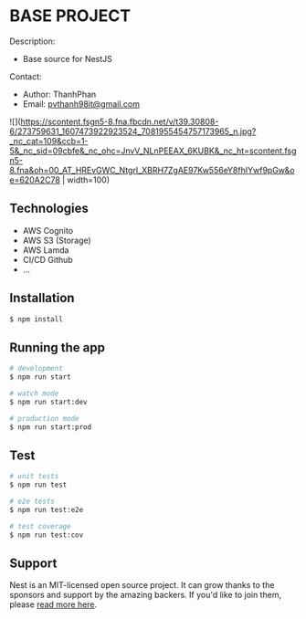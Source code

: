 # BASE PROJECT
Description:
- Base source for NestJS

Contact:
- Author: ThanhPhan
- Email: pvthanh98it@gmail.com

![](https://scontent.fsgn5-8.fna.fbcdn.net/v/t39.30808-6/273759631_1607473922923524_7081955454757173965_n.jpg?_nc_cat=109&ccb=1-5&_nc_sid=09cbfe&_nc_ohc=JnvV_NLnPEEAX_6KUBK&_nc_ht=scontent.fsgn5-8.fna&oh=00_AT_HREvGWC_NtgrI_XBRH7ZgAE97Kw556eY8fhIYwf9pGw&oe=620A2C78 | width=100)

## Technologies
- AWS Cognito
- AWS S3 (Storage)
- AWS Lamda
- CI/CD Github
- ...

## Installation

```bash
$ npm install
```

## Running the app

```bash
# development
$ npm run start

# watch mode
$ npm run start:dev

# production mode
$ npm run start:prod
```

## Test

```bash
# unit tests
$ npm run test

# e2e tests
$ npm run test:e2e

# test coverage
$ npm run test:cov
```

## Support

Nest is an MIT-licensed open source project. It can grow thanks to the sponsors and support by the amazing backers. If you'd like to join them, please [read more here](https://docs.nestjs.com/support).

